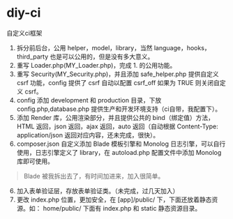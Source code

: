 # diy-ci
自定义ci框架

1. 拆分前后台，公用 helper，model，library，当然 language，hooks，third_party 也是可以公用的，但是没有多大意义。
2. 重写 Loader.php(MY_Loader.php)，完成 1. 的公用功能。
3. 重写 Security(MY_Security.php)，并且添加 safe_helper.php 提供自定义 csrf 功能，config 提供了 csrf 自动以配置 csrf_off 如果为 TRUE 则关闭自定义 csrf。
4. config 添加 development 和 production 目录，下放 config.php,database.php 提供生产和开发环境支持（ci自带，我配置下）。
5. 添加 Render 库，公用渲染部分，并且提供公共的 bind（绑定值）方法，HTML 返回，json 返回，ajax 返回，auto 返回（自动根据 Content-Type: application/json 返回对应内容，还未完成，很快）。
5. composer.json 自定义添加 Blade 模板引擎和 Monolog 日志引擎，可以自行使用，日志引擎定义了 library，在 autoload.php 配置文件中添加 Monolog 库即可使用。
>Blade 被我拆出去了，有时间加进来，加入很简单。
6. 加入表单验证层，存放表单验证类。（未完成，过几天加入）
7. 更改 index.php 位置，更加安全，在 \[app\]/public/ 下，下面还放着静态资源。如： home/public/ 下面有 index.php 和 static 静态资源目录。